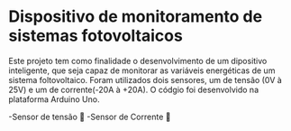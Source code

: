 # Dispositivo de monitoramento de sistemas fotovoltaicos

Este projeto tem como finalidade o desenvolvimento de um dipositivo inteligente, que seja capaz de monitorar as variáveis energéticas de um sistema foltovoltaico. 
Foram utilizados dois sensores, um de tensão (0V à 25V) e um de corrente(-20A à +20A). O códgio foi desenvolvido na plataforma Arduino Uno. 

-Sensor de tensão 🚧
-Sensor de Corrente 🚧
